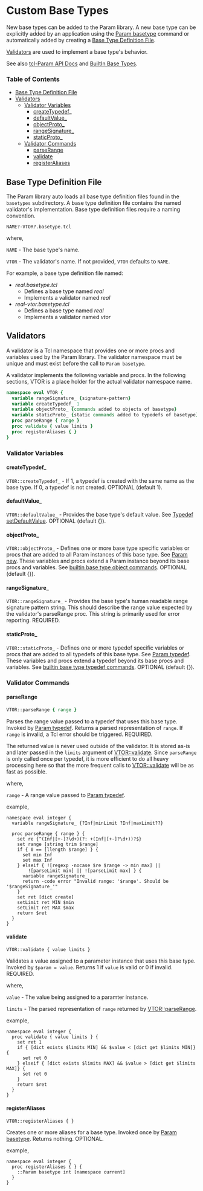 # Custom Base Types

New base types can be added to the Param library. A new base type can be
explicitly added by an application using the [Param basetype](API.md#param-basetype)
command or automatically added by creating a
[Base Type Definition File](#base-type-definition-file).

[Validators](#validators) are used to implement a base type's behavior.

See also [tcl-Param API Docs](API.md) and [BuiltIn Base Types](BuiltInBaseTypes.md).


### Table of Contents
* [Base Type Definition File](#base-type-definition-file)
* [Validators](#validators)
  * [Validator Variables](#validator-variables)
    * [createTypedef_](#createtypedef_)
    * [defaultValue_](#defaultvalue_)
    * [objectProto_](#objectproto_)
    * [rangeSignature_](#rangesignature_)
    * [staticProto_](#staticproto_)
  * [Validator Commands](#validator-commands)
    * [parseRange](#parserange)
    * [validate](#validate)
    * [registerAliases](#registeraliases)

## Base Type Definition File

The Param library auto loads all base type definition files found in the `basetypes`
subdirectory. A base type definition file contains the named validator's implementation.
Base type definition files require a naming convention.
```
NAME?-VTOR?.basetype.tcl
```
where,

`NAME` - The base type's name.

`VTOR` - The validator's name. If not provided, `VTOR` defaults to `NAME`.

For example, a base type definition file named:
* *real.basetype.tcl*
  * Defines a base type named *real*
  * Implements a validator named *real*
* *real-vtor.basetype.tcl*
  * Defines a base type named *real*
  * Implements a validator named *vtor*

## Validators

A validator is a Tcl namespace that provides one or more procs and variables used by the
Param library. The validator namespace must be unique and must exist before the call
to `Param basetype`.

A validator implements the following variable and procs. In the following sections, VTOR
is a place holder for the actual validator namespace name.
```tcl
namespace eval VTOR {
  variable rangeSignature_ {signature-pattern}                          ;# REQUIRED
  variable createTypedef_ 1                                             ;# OPTIONAL
  variable objectProto_ {commands added to objects of basetype}         ;# OPTIONAL
  variable staticProto_ {static commands added to typedefs of basetype} ;# OPTIONAL
  proc parseRange { range }                                             ;# REQUIRED
  proc validate { value limits }                                        ;# REQUIRED
  proc registerAliases { }                                              ;# OPTIONAL
}
```

### Validator Variables

#### createTypedef_
`VTOR::createTypedef_` - If 1, a typedef is created with the same name as the base
type. If 0, a typedef is not created. OPTIONAL (default 1).

#### defaultValue_
`VTOR::defaultValue_` - Provides the base type's default value. See [Typedef setDefaultValue](API.md#typedef-setdefaultvalue). OPTIONAL (default {}).

#### objectProto_
`VTOR::objectProto_` - Defines one or more base type specific variables or procs
that are added to all Param instances of this base type. See [Param new](API.md#param-new).
These variables and procs extend a Param instance beyond its base procs and
variables. See [builtin base type object commands](BuiltInBaseTypes.md). OPTIONAL (default {}).

#### rangeSignature_
`VTOR::rangeSignature_` - Provides the base type's human readable range signature
pattern string. This should describe the range value expected by the validator's
parseRange proc. This string is primarily used for error reporting. REQUIRED.

#### staticProto_
`VTOR::staticProto_` - Defines one or more typedef specific variables or procs
that are added to all typedefs of this base type. See [Param typedef](API.md#param-typedef).
These variables and procs extend a typedef beyond its base procs and
variables. See [builtin base type typedef commands](BuiltInBaseTypes.md). OPTIONAL (default {}).

### Validator Commands

#### parseRange
```Tcl
VTOR::parseRange { range }
```
Parses the range value passed to a typedef that uses this base type. Invoked by
[Param typedef](API.md#param-typedef). Returns a parsed representation of `range`. If `range`
is invalid, a Tcl error should be triggered. REQUIRED.

The returned value is never used outside of the validator. It is stored as-is and
later passed in the `limits` argument of [VTOR::validate](#validate). Since `parseRange`
is only called once per typedef, it is more efficient to do all heavy processing
here so that the more frequent calls to [VTOR::validate](#validate) will be as fast as
possible.

where,

`range` - A range value passed to [Param typedef](API.md#param-typedef).

example,
```
namespace eval integer {
  variable rangeSignature_ {?Inf|minLimit ?Inf|maxLimit??}
  
  proc parseRange { range } {
    set re {^(Inf|[+-]?\d+)(?: +(Inf|[+-]?\d+))?$}
    set range [string trim $range]
    if { 0 == [llength $range] } {
      set min Inf
      set max Inf
    } elseif { ![regexp -nocase $re $range -> min max] ||
        ![parseLimit min] || ![parseLimit max] } {
      variable rangeSignature_
      return -code error "Invalid range: '$range'. Should be '$rangeSignature_'"
    }
    set ret [dict create]
    setLimit ret MIN $min
    setLimit ret MAX $max
    return $ret
  }
}
```


#### validate
```
VTOR::validate { value limits }
```
Validates a value assigned to a parameter instance that uses this base type.
Invoked by `$param = value`. Returns 1 if `value` is valid or 0 if invalid.
REQUIRED.

where,

`value` - The value being assigned to a paramter instance.

`limits` - The parsed representation of `range` returned by
[VTOR::parseRange](#parserange).

example,
```
namespace eval integer {
  proc validate { value limits } {
    set ret 1
    if { [dict exists $limits MIN] && $value < [dict get $limits MIN]} {
      set ret 0
    } elseif { [dict exists $limits MAX] && $value > [dict get $limits MAX]} {
      set ret 0
    }
    return $ret
  }
}
```

#### registerAliases
```
VTOR::registerAliases { }
```
Creates one or more aliases for a base type. Invoked once by
[Param basetype](API.md#param-basetype). Returns nothing. OPTIONAL.

example,
```
namespace eval integer {
  proc registerAliases { } {
    ::Param basetype int [namespace current]
  }
}
```
